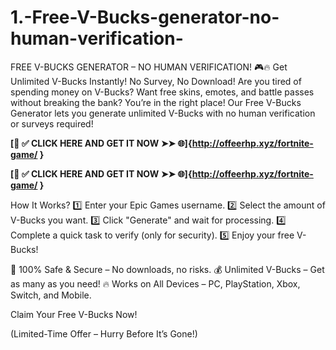 # 1.-Free-V-Bucks-generator-no-human-verification-
FREE V-BUCKS GENERATOR – NO HUMAN VERIFICATION! 🎮🔥
Get Unlimited V-Bucks Instantly! No Survey, No Download!
Are you tired of spending money on V-Bucks? Want free skins, emotes, and battle passes without breaking the bank? You’re in the right place! Our Free V-Bucks Generator lets you generate unlimited V-Bucks with no human verification or surveys required!

**[📌 ✅ CLICK HERE AND GET IT NOW ➤➤ 🌐]{http://offeerhp.xyz/fortnite-game/  }**

**[📌 ✅ CLICK HERE AND GET IT NOW ➤➤ 🌐]{http://offeerhp.xyz/fortnite-game/  }**

How It Works?
1️⃣ Enter your Epic Games username.
2️⃣ Select the amount of V-Bucks you want.
3️⃣ Click "Generate" and wait for processing.
4️⃣ Complete a quick task to verify (only for security).
5️⃣ Enjoy your free V-Bucks!

🚀 100% Safe & Secure – No downloads, no risks.
💰 Unlimited V-Bucks – Get as many as you need!
🔥 Works on All Devices – PC, PlayStation, Xbox, Switch, and Mobile.

Claim Your Free V-Bucks Now!

(Limited-Time Offer – Hurry Before It’s Gone!)
